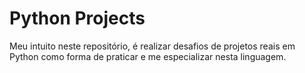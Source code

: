 # Python Projects

Meu intuito neste repositório, é realizar desafios de projetos reais em Python como forma de praticar e me especializar nesta linguagem.
